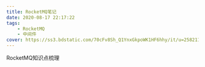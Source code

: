 ```yaml
---
title: RocketMQ笔记
date: 2020-08-17 22:17:22
tags:
	- RocketMQ
	- 中间件
cover: https://ss3.bdstatic.com/70cFv8Sh_Q1YnxGkpoWK1HF6hhy/it/u=2582113194,968310573&fm=26&gp=0.jpg
---
```


RocketMQ知识点梳理